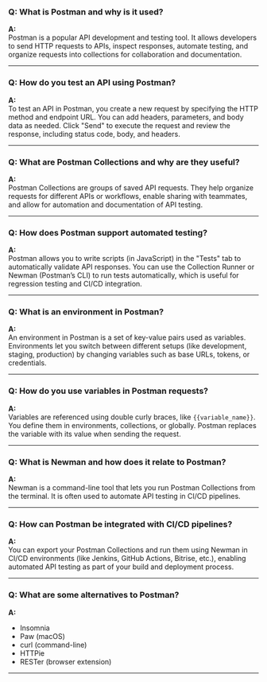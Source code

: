 ### Q: What is Postman and why is it used?

**A:**  
Postman is a popular API development and testing tool. It allows developers to send HTTP requests to APIs, inspect responses, automate testing, and organize requests into collections for collaboration and documentation.

---

### Q: How do you test an API using Postman?

**A:**  
To test an API in Postman, you create a new request by specifying the HTTP method and endpoint URL. You can add headers, parameters, and body data as needed. Click "Send" to execute the request and review the response, including status code, body, and headers.

---

### Q: What are Postman Collections and why are they useful?

**A:**  
Postman Collections are groups of saved API requests. They help organize requests for different APIs or workflows, enable sharing with teammates, and allow for automation and documentation of API testing.

---

### Q: How does Postman support automated testing?

**A:**  
Postman allows you to write scripts (in JavaScript) in the "Tests" tab to automatically validate API responses. You can use the Collection Runner or Newman (Postman’s CLI) to run tests automatically, which is useful for regression testing and CI/CD integration.

---

### Q: What is an environment in Postman?

**A:**  
An environment in Postman is a set of key-value pairs used as variables. Environments let you switch between different setups (like development, staging, production) by changing variables such as base URLs, tokens, or credentials.

---

### Q: How do you use variables in Postman requests?

**A:**  
Variables are referenced using double curly braces, like `{{variable_name}}`. You define them in environments, collections, or globally. Postman replaces the variable with its value when sending the request.

---

### Q: What is Newman and how does it relate to Postman?

**A:**  
Newman is a command-line tool that lets you run Postman Collections from the terminal. It is often used to automate API testing in CI/CD pipelines.

---

### Q: How can Postman be integrated with CI/CD pipelines?

**A:**  
You can export your Postman Collections and run them using Newman in CI/CD environments (like Jenkins, GitHub Actions, Bitrise, etc.), enabling automated API testing as part of your build and deployment process.

---

### Q: What are some alternatives to Postman?

**A:**  
- Insomnia  
- Paw (macOS)  
- curl (command-line)  
- HTTPie  
- RESTer (browser extension)

---